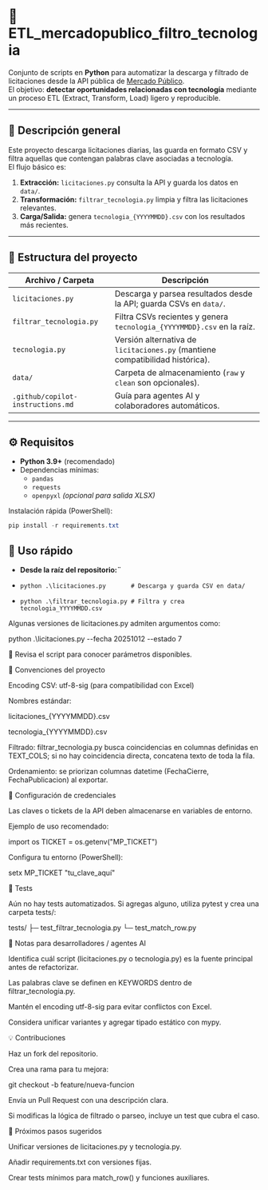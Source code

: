 
# 🚀 ETL_mercadopublico_filtro_tecnologia


Conjunto de scripts en **Python** para automatizar la descarga y filtrado de licitaciones desde la API pública de [Mercado Público](https://api.mercadopublico.cl).  
El objetivo: **detectar oportunidades relacionadas con tecnología** mediante un proceso ETL (Extract, Transform, Load) ligero y reproducible.

---

## 🧠 Descripción general

Este proyecto descarga licitaciones diarias, las guarda en formato CSV y filtra aquellas que contengan palabras clave asociadas a tecnología.  
El flujo básico es:

1. **Extracción:** `licitaciones.py` consulta la API y guarda los datos en `data/`.
2. **Transformación:** `filtrar_tecnologia.py` limpia y filtra las licitaciones relevantes.
3. **Carga/Salida:** genera `tecnologia_{YYYYMMDD}.csv` con los resultados más recientes.

---

## 📂 Estructura del proyecto

| Archivo / Carpeta | Descripción |
|-------------------|-------------|
| `licitaciones.py` | Descarga y parsea resultados desde la API; guarda CSVs en `data/`. |
| `filtrar_tecnologia.py` | Filtra CSVs recientes y genera `tecnologia_{YYYYMMDD}.csv` en la raíz. |
| `tecnologia.py` | Versión alternativa de `licitaciones.py` (mantiene compatibilidad histórica). |
| `data/` | Carpeta de almacenamiento (`raw` y `clean` son opcionales). |
| `.github/copilot-instructions.md` | Guía para agentes AI y colaboradores automáticos. |

---

## ⚙️ Requisitos

- **Python 3.9+** (recomendado)
- Dependencias mínimas:
  - `pandas`
  - `requests`
  - `openpyxl` *(opcional para salida XLSX)*

Instalación rápida (PowerShell):

```powershell
pip install -r requirements.txt
```

## 🧩 Uso rápido

- **Desde la raíz del repositorio:¨**

 - `python .\licitaciones.py       # Descarga y guarda CSV en data/ `
- `python .\filtrar_tecnologia.py # Filtra y crea tecnologia_YYYYMMDD.csv`


Algunas versiones de licitaciones.py admiten argumentos como:

python .\licitaciones.py --fecha 20251012 --estado 7


📘 Revisa el script para conocer parámetros disponibles.

📐 Convenciones del proyecto

Encoding CSV: utf-8-sig (para compatibilidad con Excel)

Nombres estándar:

licitaciones_{YYYYMMDD}.csv

tecnologia_{YYYYMMDD}.csv

Filtrado: filtrar_tecnologia.py busca coincidencias en columnas definidas en TEXT_COLS; si no hay coincidencia directa, concatena texto de toda la fila.

Ordenamiento: se priorizan columnas datetime (FechaCierre, FechaPublicacion) al exportar.

🔐 Configuración de credenciales

Las claves o tickets de la API deben almacenarse en variables de entorno.

Ejemplo de uso recomendado:

import os
TICKET = os.getenv("MP_TICKET")


Configura tu entorno (PowerShell):

setx MP_TICKET "tu_clave_aquí"

🧪 Tests

Aún no hay tests automatizados.
Si agregas alguno, utiliza pytest y crea una carpeta tests/:

tests/
 ├─ test_filtrar_tecnologia.py
 └─ test_match_row.py

🤖 Notas para desarrolladores / agentes AI

Identifica cuál script (licitaciones.py o tecnologia.py) es la fuente principal antes de refactorizar.

Las palabras clave se definen en KEYWORDS dentro de filtrar_tecnologia.py.

Mantén el encoding utf-8-sig para evitar conflictos con Excel.

Considera unificar variantes y agregar tipado estático con mypy.

💡 Contribuciones

Haz un fork del repositorio.

Crea una rama para tu mejora:

git checkout -b feature/nueva-funcion


Envía un Pull Request con una descripción clara.

Si modificas la lógica de filtrado o parseo, incluye un test que cubra el caso.

🧭 Próximos pasos sugeridos

Unificar versiones de licitaciones.py y tecnologia.py.

Añadir requirements.txt con versiones fijas.

Crear tests mínimos para match_row() y funciones auxiliares.

